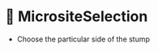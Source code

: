# 🧠 MicrositeSelection

- Choose the particular side of the stump

<!-- @include: /../Placeholder_NeuroProfile.md -->
